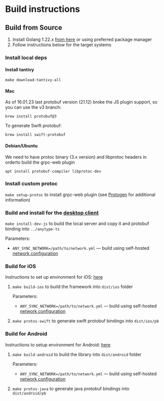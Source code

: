 # Build instructions
## Build from Source
1. Install Golang 1.22.x [from here](http://golang.org/dl/) or using preferred package manager
2. Follow instructions below for the target systems

### Install local deps

#### Install tantivy
```
make download-tantivy-all
```

#### Mac
As of 16.01.23 last protobuf version (21.12) broke the JS plugin support, so you can use the v3 branch:
```
brew install protobuf@3
```

To generate Swift protobuf:
```
brew install swift-protobuf
```

#### Debian/Ubuntu
We need to have protoc binary (3.x version) and libprotoc headers in orderto build the grpc-web plugin
```
apt install protobuf-compiler libprotoc-dev
```
### Install custom protoc
`make setup-protoc` to install grpc-web plugin (see [Protogen](https://github.com/anyproto/anytype-heart/blob/main/docs/Protogen.md) for additional information)

### Build and install for the [desktop client](https://github.com/anyproto/anytype-ts)
`make install-dev-js` to build the local server and copy it and protobuf binding into `../anytype-ts`

Parameters:
- `ANY_SYNC_NETWORK=/path/to/network.yml` — build using self-hosted [network configuration](https://tech.anytype.io/anytype-heart/configuration)

### Build for iOS
Instructions to set up environment for iOS: [here](https://github.com/anyproto/anytype-swift/blob/main/docs/Setup_For_Middleware.md)
1. `make build-ios` to build the framework into `dist/ios` folder

   Parameters:
    - `ANY_SYNC_NETWORK=/path/to/network.yml` — build using self-hosted [network configuration](https://tech.anytype.io/anytype-heart/configuration)
2. `make protos-swift` to generate swift protobuf bindings into `dist/ios/pb`

### Build for Android
Instructions to setup environment for Android: [here](https://github.com/anyproto/anytype-kotlin/blob/main/docs/Setup_For_Middleware.md)
1. `make build-android` to build the library into `dist/android` folder

   Parameters:
    - `ANY_SYNC_NETWORK=/path/to/network.yml` — build using self-hosted [network configuration](https://tech.anytype.io/anytype-heart/configuration)
2. `make protos-java` to generate java protobuf bindings into `dist/android/pb`